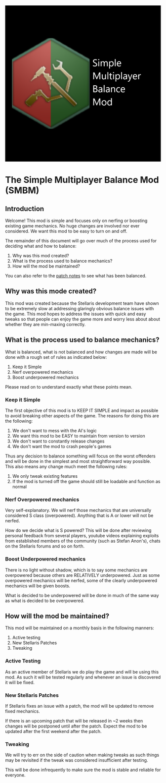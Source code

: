 ![thumbnail](thumbnail.png)
# The Simple Multiplayer Balance Mod (SMBM)

## Introduction
Welcome! This mod is simple and focuses only on nerfing or boosting existing game mechanics. No huge changes are involved nor ever considered. We want this mod to be easy to turn on and off.

The remainder of this document will go over much of the process used for deciding what and how to balance:

1. Why was this mod created?
2. What is the process used to balance mechanics?
3. How will the mod be maintained?

You can also refer to the [patch notes](patch_notes.md) to see what has been balanced.



## Why was this mode created?
This mod was created because the Stellaris development team have shown to be extremely slow at addressing glaringly obvious balance issues with the game. This mod hopes to address the issues with quick and easy tweaks so that people can enjoy the game more and worry less about about whether they are min-maxing correctly.

## What is the process used to balance mechanics?

What is balanced, what is not balanced and how changes are made will be done with a rough set of rules as indicated below:

1. Keep it Simple
2. Nerf overpowered mechanics
3. Boost underpowered mechanics

Please read on to understand exactly what these points mean.

### Keep it Simple
The first objective of this mod is to KEEP IT SIMPLE and impact as possible to avoid breaking other aspects of the game. The reasons for doing this are the following:

1. We don't want to mess with the AI's logic
2. We want this mod to be EASY to maintain from version to version
3. We don't want to constantly release changes
4. We don't want the mod to crash people's games

Thus any decision to balance something will focus on the worst offenders and will be done in the simplest and most straightforward way possible. This also means any change much meet the following rules:

1. We only tweak existing features
2. If the mod is turned off the game should still be loadable and function as normal

### Nerf Overpowered mechanics
Very self-explanatory. We will nerf those mechanics that are universally considered S class (overpowered). Anything that is A or lower will not be nerfed. 

How do we decide what is S powered? This will be done after reviewing personal feedback from several players, youtube videos explaining exploits from established members of the community (such as Stefan Anon's), chats on the Stellaris forums and so on forth.

### Boost Underpowered mechanics
There is no light without shadow, which is to say some mechanics are overpowered because others are RELATIVELY underpowered. Just as some overpowered mechanics will be nerfed, some of the clearly underpowered mechanics will be given boosts.

What is decided to be underpowered will be done in much of the same way as what is decided to be overpowered.


## How will the mod be maintained?

This mod will be maintained on a monthly basis in the following manners:

1. Active testing
2. New Stellaris Patches
3. Tweaking

### Active Testing

As an active member of Stellaris we do play the game and will be using this mod. As such it will be tested regularly and whenever an issue is discovered it will be fixed.

### New Stellaris Patches

If Stellaris fixes an issue with a patch, the mod will be updated to remove fixed mechanics.

If there is an upcoming patch that will be released in ~2 weeks then changes will be postponed until after the patch. Expect the mod to be updated after the first weekend after the patch.

### Tweaking

We will try to err on the side of caution when making tweaks as such things may be revisited if the tweak was considered insufficient after testing.

This will be done infrequently to make sure the mod is stable and reliable for everyone.